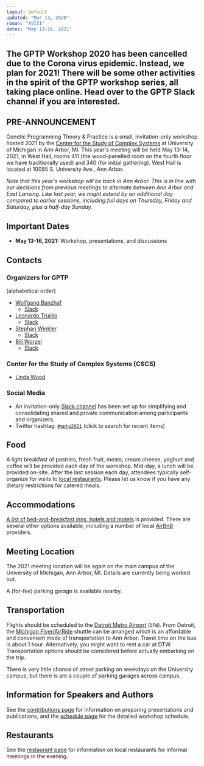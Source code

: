 ```yaml
---
layout: default
updated: "Mar 13, 2020"
roman: "XVIII"
dates: "May 13-16, 2021"
---
```

## The GPTP Workshop 2020 has been cancelled due to the Corona virus epidemic. Instead, we plan for 2021! There will be some other activities in the spirit of the GPTP workshop series, all taking place online. Head over to the GPTP Slack channel if you are interested.

## PRE-ANNOUNCEMENT

Genetic Programming Theory & Practice is a small, invitation-only workshop hosted 2021 by the [Center for the Study of Complex Systems](https://lsa.umich.edu/cscs) at University of Michigan in Ann Arbor, MI. This year's meeting will be held May 13-14, 2021, in West Hall, rooms 411 (the wood-panelled room on the fourth floor we have traditionally used) and 340 (for initial gathering). West Hall is located at 10085 S. University Ave., Ann Arbor.

_Note that this year's workshop will be *back* in Ann Arbor. This is in line with our decisions from previous meetings to alternate between Ann Arbor and East Lansing. Like last year, we might extend by an additional day compared to earlier sessions, including full days on Thursday, Friday and Saturday, plus a half-day Sunday._

## Important Dates

- **May 13-16, 2021:** Workshop, presentations, and discussions

## Contacts

### Organizers for GPTP

(alphabetical order)

- [Wolfgang Banzhaf](http://www.cse.msu.edu/~banzhafw/)
    - [Slack](https://gptp-workshops.slack.com/messages/@wolfgang/)
- [Leonardo Trujillo](https://www.researchgate.net/lab/Leonardo-Trujillo-Lab)
    - [Slack](https://gptp-workshops.slack.com/messages/@leo-itt/)
- [Stephan Winkler](http://bioinformatics.fh-hagenberg.at/site/index.php?id=36)
    - [Slack](https://gptp-workshops.slack.com/messages/@wolfgang/)
- [Bill Worzel](https://www.spartaninnovations.org/bill-worzel)
    - [Slack](https://gptp-workshops.slack.com/messages/@bill_w/)

### Center for the Study of Complex Systems (CSCS) 

- [Linda Wood](https://lsa.umich.edu/cscs/people/staff/linmwood.html)

### Social Media

- An invitation-only [Slack channel](http://gptp-workshops.slack.com) has been set up for simplifying and consolidating shared and private communication among participants and organizers.
- Twitter hashtag: [`#gptp2021`](https://twitter.com/search?f=tweets&q=%23gptp2021) (click to search for recent items)

## Food

A light breakfast of pastries, fresh fruit, meats, cream cheese, yoghurt and coffee will be provided each day of the workshop. Mid-day, a lunch will be provided on-site. After the last session each day, attendees typically self-organize for visits to [local restaurants](restaurants.html). Please let us know if you have any dietary restrictions for catered meals.

## Accommodations

[A list of bed-and-breakfast inns, hotels and motels](accommodations.html) is provided. There are several other options available, including a number of local [AirBnB](https://www.airbnb.com) providers.

## Meeting Location

The 2021 meeting location will be again on the main campus of the University of Michigan, Ann Arbor, MI. Details are currently being worked out. 

A (for-fee) parking garage is available nearby.

## Transportation

Flights should be scheduled to the [Detroit Metro Airport](http://www.metroairport.com) (`DTW`). From Detroit, the [Michigan Flyer/AirRide](http://www.michiganflyer.com) shuttle can be arranged which is an affordable and convenient mode of transportation to Ann Arbor. Travel time on the bus is about 1 hour. Alternatively, you might want to rent a car at DTW. Transportation options should be considered before actually embarking on the trip.

There is very little chance of street parking on weekdays on the University campus, but there is are a couple of parking garages across campus. 

## Information for Speakers and Authors

See the [contributions page](contributions.html) for information on preparing presentations and publications, and the [schedule page](schedule.html) for the detailed workshop schedule.

## Restaurants

See the [restaurant page](restaurants.html) for information on local restaurants for informal meetings in the evening.
